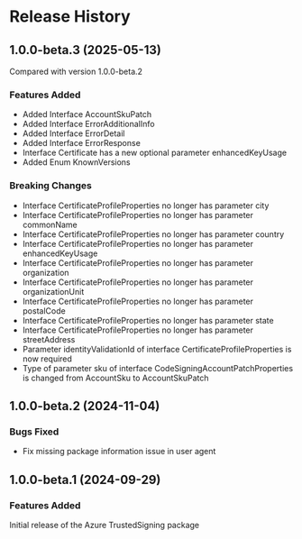 # Release History
    
## 1.0.0-beta.3 (2025-05-13)
Compared with version 1.0.0-beta.2
    
### Features Added

  - Added Interface AccountSkuPatch
  - Added Interface ErrorAdditionalInfo
  - Added Interface ErrorDetail
  - Added Interface ErrorResponse
  - Interface Certificate has a new optional parameter enhancedKeyUsage
  - Added Enum KnownVersions

### Breaking Changes

  - Interface CertificateProfileProperties no longer has parameter city
  - Interface CertificateProfileProperties no longer has parameter commonName
  - Interface CertificateProfileProperties no longer has parameter country
  - Interface CertificateProfileProperties no longer has parameter enhancedKeyUsage
  - Interface CertificateProfileProperties no longer has parameter organization
  - Interface CertificateProfileProperties no longer has parameter organizationUnit
  - Interface CertificateProfileProperties no longer has parameter postalCode
  - Interface CertificateProfileProperties no longer has parameter state
  - Interface CertificateProfileProperties no longer has parameter streetAddress
  - Parameter identityValidationId of interface CertificateProfileProperties is now required
  - Type of parameter sku of interface CodeSigningAccountPatchProperties is changed from AccountSku to AccountSkuPatch
    
    
## 1.0.0-beta.2 (2024-11-04)

### Bugs Fixed

- Fix missing package information issue in user agent

## 1.0.0-beta.1 (2024-09-29)

### Features Added

Initial release of the Azure TrustedSigning package
